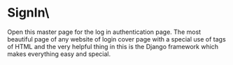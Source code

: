 # SignIn\
Open this master page for the log in authentication page.
The most beautiful page of any website of login cover page with a special use of tags of HTML and the very helpful thing in this is the Django framework which makes everything easy and special.
